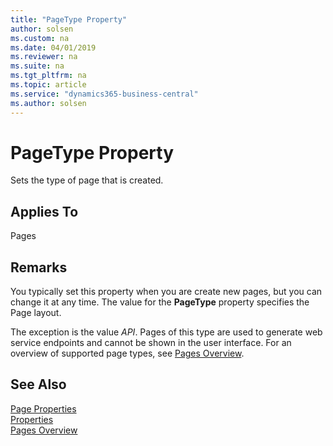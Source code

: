 ```yaml
---
title: "PageType Property"
author: solsen
ms.custom: na
ms.date: 04/01/2019
ms.reviewer: na
ms.suite: na
ms.tgt_pltfrm: na
ms.topic: article
ms.service: "dynamics365-business-central"
ms.author: solsen
---
```


# PageType Property
Sets the type of page that is created.  

## Applies To  
 Pages  

## Remarks  
You typically set this property when you are create new pages, but you can change it at any time. The value for the **PageType** property specifies the Page layout.

The exception is the value *API*. Pages of this type are used to generate web service endpoints and cannot be shown in the user interface. For an overview of supported page types, see [Pages Overview](../devenv-pages-overview.md).

## See Also  
 [Page Properties](devenv-page-properties.md)  
 [Properties](devenv-properties.md)  
 [Pages Overview](../devenv-pages-overview.md)  
